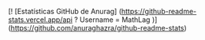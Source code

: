 [! [Estatísticas GitHub de Anurag] (https://github-readme-stats.vercel.app/api ? Username = MathLag )] (https://github.com/anuraghazra/github-readme-stats)
